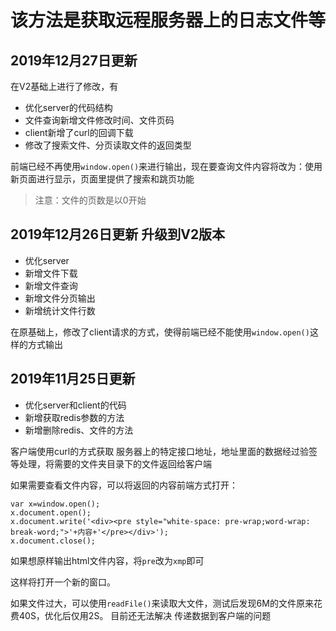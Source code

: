 # 该方法是获取远程服务器上的日志文件等


## 2019年12月27日更新 
在V2基础上进行了修改，有
+ 优化server的代码结构
+ 文件查询新增文件修改时间、文件页码
+ client新增了curl的回调下载
+ 修改了搜索文件、分页读取文件的返回类型

前端已经不再使用`window.open()`来进行输出，现在要查询文件内容将改为：使用新页面进行显示，页面里提供了搜索和跳页功能

>注意：文件的页数是以0开始


## 2019年12月26日更新 升级到V2版本

+ 优化server
+ 新增文件下载
+ 新增文件查询
+ 新增文件分页输出
+ 新增统计文件行数

在原基础上，修改了client请求的方式，使得前端已经不能使用`window.open()`这样的方式输出



## 2019年11月25日更新

+ 优化server和client的代码
+ 新增获取redis参数的方法
+ 新增删除redis、文件的方法 



客户端使用curl的方式获取 服务器上的特定接口地址，地址里面的数据经过验签等处理，将需要的文件夹目录下的文件返回给客户端

如果需要查看文件内容，可以将返回的内容前端方式打开：
~~~
var x=window.open();
x.document.open();
x.document.write('<div><pre style="white-space: pre-wrap;word-wrap: break-word;">'+内容+'</pre></div>');
x.document.close();
~~~

如果想原样输出html文件内容，将`pre`改为`xmp`即可


这样将打开一个新的窗口。

如果文件过大，可以使用`readFile()`来读取大文件，测试后发现6M的文件原来花费40S，优化后仅用2S。
目前还无法解决 传递数据到客户端的问题


